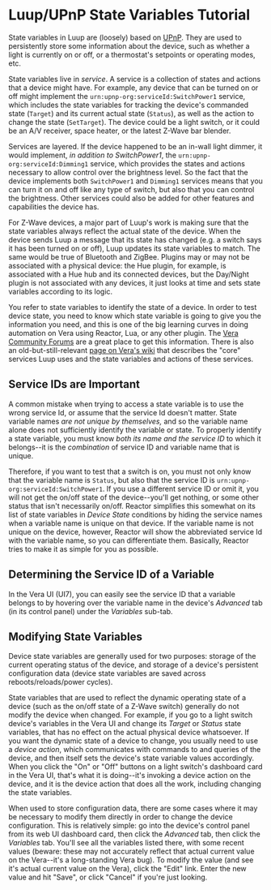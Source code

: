 # Luup/UPnP State Variables Tutorial

State variables in Luup are (loosely) based on [UPnP](https://en.wikipedia.org/wiki/Universal_Plug_and_Play). They are used to persistently store some information about the device, such as whether a light is currently on or off, or a thermostat's setpoints or operating modes, etc.

State variables live in *service*. A service is a collection of states and actions that a device might have. For example, any device that can be turned on or off might implement the `urn:upnp-org:serviceId:SwitchPower1` service, which includes the state variables for tracking the device's commanded state (`Target`) and its current actual state (`Status`), as well as the action to change the state (`SetTarget`). The device could be a light switch, or it could be an A/V receiver, space heater, or the latest Z-Wave bar blender.

Services are layered. If the device happened to be an in-wall light dimmer, it would implement, *in addition to SwitchPower1*, the `urn:upnp-org:serviceId:Dimming1` service, which provides the states and actions necessary to allow control over the brightness level. So the fact that the device implements both `SwitchPower1` and `Dimming1` services means that you can turn it on and off like any type of switch, but also that you can control the brightness. Other services could also be added for other features and capabilities the device has.

For Z-Wave devices, a major part of Luup's work is making sure that the state variables always reflect the actual state of the device. When the device sends Luup a message that its state has changed (e.g. a switch says it has been turned on or off), Luup updates its state variables to match. The same would be true of Bluetooth and ZigBee. Plugins may or may not be associated with a physical device: the Hue plugin, for example, is associated with a Hue hub and its connected devices, but the Day/Night plugin is not associated with any devices, it just looks at time and sets state variables according to its logic.

You refer to state variables to identify the state of a device. In order to test device state, you need to know which state variable is going to give you the information you need, and this is one of the big learning curves in doing automation on Vera using Reactor, Lua, or any other plugin. The [Vera Community Forums](https://community.getvera.com/) are a great place to get this information. There is also an old-but-still-relevant [page on Vera's wiki](http://wiki.micasaverde.com/index.php/Luup_UPnP_Variables_and_Actions) that describes the "core" services Luup uses and the state variables and actions of these services.

## Service IDs are Important

A common mistake when trying to access a state variable is to use the wrong service Id, or assume that the service Id doesn't matter. State variable names *are not unique by themselves,* and so the variable name alone does not sufficiently identify the variable or state. To properly identify a state variable, you must know *both its name and the service ID* to which it belongs--it is the *combination* of service ID and variable name that is unique. 

Therefore, if you want to test that a switch is on, you must not only know that the variable name is `Status`, but also that the service ID is `urn:upnp-org:serviceId:SwitchPower1`. If you use a different service ID or omit it, you will not get the on/off state of the device--you'll get nothing, or some other status that isn't necessarily on/off. Reactor simplifies this somewhat on its list of state variables in *Device State* conditions by hiding the service names when a variable name is unique on that device. If the variable name is not unique on the device, however, Reactor will show the abbreviated service Id with the variable name, so you can differentiate them. Basically, Reactor tries to make it as simple for you as possible.

## Determining the Service ID of a Variable

In the Vera UI (UI7), you can easily see the service ID that a variable belongs to by hovering over the variable name in the device's *Advanced* tab (in its control panel) under the *Variables* sub-tab.

## Modifying State Variables

Device state variables are generally used for two purposes: storage of the current operating status of the device, and storage of a device's persistent configuration data (device state variables are saved across reboots/reloads/power cycles).

State variables that are used to reflect the dynamic operating state of a device (such as the on/off state of a Z-Wave switch) generally do not modify the device when changed. For example, if you go to a light switch device's variables in the Vera UI and change its *Target* or *Status* state variables, that has no effect on the actual physical device whatsoever. If you want the dynamic state of a device to change, you usually need to use a *device action*, which communicates with commands to and queries of the device, and then itself sets the device's state variable values accordingly. When you click the "On" or "Off" buttons on a light switch's dashboard card in the Vera UI, that's what it is doing--it's invoking a device action on the device, and it is the device action that does all the work, including changing the state variables.

When used to store configuration data, there are some cases where it may be necessary to modify them directly in order to change the device configuration. This is relatively simple: go into the device's control panel from its web UI dashboard card, then click the *Advanced* tab, then click the *Variables* tab. You'll see all the variables listed there, with some recent values (beware: these may not accurately reflect that actual current value on the Vera--it's a long-standing Vera bug). To modify the value (and see it's actual current value on the Vera), click the "Edit" link. Enter the new value and hit "Save", or click "Cancel" if you're just looking.
